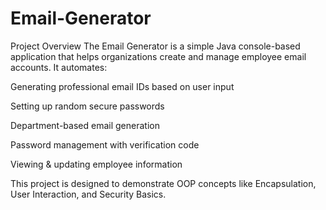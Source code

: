 # Email-Generator
Project Overview
The Email Generator is a simple Java console-based application that helps organizations create and manage employee email accounts.
It automates:

Generating professional email IDs based on user input

Setting up random secure passwords

Department-based email generation

Password management with verification code

Viewing & updating employee information

This project is designed to demonstrate OOP concepts like Encapsulation, User Interaction, and Security Basics.
